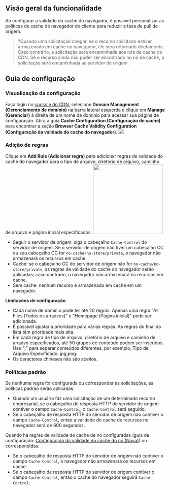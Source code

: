 ## Visão geral da funcionalidade

Ao configurar a validade do cache do navegador, é possível personalizar as políticas de cache do navegador do cliente para reduzir a taxa de pull de origem.

> ?Quando uma solicitação chegar, se o recurso solicitado estiver armazenado em cache no navegador, ele será retornado diretamente. Caso contrário, a solicitação será encaminhada aos nós de cache do CDN. Se o recurso ainda não puder ser encontrado no nó de cache, a solicitação será encaminhada ao servidor de origem.

## Guia de configuração

### Visualização da configuração

Faça login no [console do CDN](https://console.cloud.tencent.com/cdn), selecione **Domain Management (Gerenciamento de domínio)** na barra lateral esquerda e clique em **Manage (Gerenciar)** à direita de um nome de domínio para acessar sua página de configuração. Abra a guia **Cache Configuration (Configuração de cache)** para encontrar a seção **Browser Cache Validity Configuration (Configuração da validade do cache do navegador)**.
![](https://main.qcloudimg.com/raw/d74acc06100e385c87176d62459f12a6.png)



### Adição de regras

Clique em **Add Rule (Adicionar regra)** para adicionar regras de validade do cache do navegador para o tipo de arquivo, diretório de arquivo, caminho de arquivo e página inicial especificados.
<img src="https://main.qcloudimg.com/raw/d98a14185f9e9d41d682fb356601e9e5.jpg" style="height:220px"/>

- Seguir o servidor de origem: siga o cabeçalho `Cache-Control` do servidor de origem. Se o servidor de origem não tiver um cabeçalho CC ou seu cabeçalho CC for `no-cache/no-store/private`, o navegador não armazenará os recursos em cache.
- Cache: se o cabeçalho CC do servidor de origem não for `no-cache/no-store/private`, as regras de validade do cache do navegador serão aplicadas; caso contrário, o navegador não armazenará os recursos em cache.
- Sem cache: nenhum recurso é armazenado em cache em um navegador.


**Limitações de configuração**

- Cada nome de domínio pode ter até 20 regras. Apenas uma regra "All Files (Todos os arquivos)" e "Homepage (Página inicial)" pode ser adicionada.
- É possível ajustar a prioridade para várias regras. As regras do final da lista têm prioridade mais alta.
- Em cada regra de tipo de arquivo, diretório de arquivo e caminho de arquivo especificados, até 50 grupos de conteúdo podem ser inseridos. Use ";" para separar conteúdos diferentes, por exemplo, Tipo de Arquivo Especificado: jpg;png.
- Os caracteres chineses não são aceitos.

### Políticas padrão
Se nenhuma regra for configurada ou corresponder às solicitações, as políticas padrão serão aplicadas:
- Quando um usuário faz uma solicitação de um determinado recurso empresarial, se o cabeçalho de resposta HTTP do servidor de origem contiver o campo `Cache-Control`, o `Cache-Control` será seguido.
- Se o cabeçalho de resposta HTTP do servidor de origem não contiver o campo `Cache-Control`, então a validade do cache de recursos no navegador será de 600 segundos.

Quando há regras de validade de cache de nó configuradas (guia de configuração: [Configuração da validade do cache do nó (Nova)](https://intl.cloud.tencent.com/document/product/228/38424)) ou correspondidas:
- Se o cabeçalho de resposta HTTP do servidor de origem não contiver o campo `Cache-Control`, o navegador não armazenará os recursos em cache.
- Se o cabeçalho de resposta HTTP do servidor de origem contiver o campo `Cache-Control`, então o cache do navegador seguirá `Cache-Control`.
